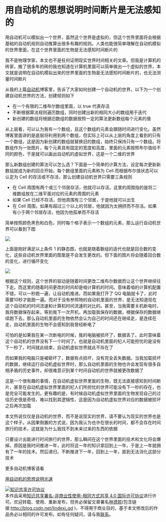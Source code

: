 
# 用自动机的思想说明时间断片是无法感知的

用自动机可以模拟出一个世界，虽然这个世界是虚拟的，但这个世界里面将会根据基础的自动机规则自动推算出很多有趣的规则。人类也能很简单理解在自动机模拟的世界里面，在这个世界里面的生物是无法感知时间断片的

<!--more-->


<!-- CreateTime:6/1/2020 12:29:42 PM -->



我不是物理学家，本文也不是任何证明现实世界时间相关的文章。但我是计算机的砖家，搬了很多年的砖的我也知道在计算机里面可以简单做出一个虚拟的世界，本文就是说明在自动机模拟出来的世界里面的生物是无法感知时间断片的，也无法测量时间断片

从我的上篇[自动机](https://blog.lindexi.com/post/%E8%87%AA%E5%8A%A8%E6%9C%BA.html )博客里，告诉了大家如何创建一个自动机的世界。以下为一个创建自动机世界的方法，创建规则如下

- 在一个有限的二维布尔数组里面，以 true 代表存活
- 不断根据算法规则遍历数组，同时创建出新的相同大小的数组用于迭代
- 新创建的数组将根据旧数组的数据按照一定的算法更新数组每个元素的值

从上层看，可以认为我有一个数组，且这个数组的元素会跟随时间进行变化。虽然博客里面讲的是底层将利用到两个数组，但实际上可以从上层的角度上看到的只有一个数组，这是因为新创建的数组就替换旧的数组，始终只保持只有一个数组。将数组作为一张图片，每个元素具有固定的宽度和高度，里面的元素按照布尔值给不同的颜色，于是就可以画出自动机的虚拟世界，这是一个二维的世界

那么新数组创建的算法可以怎么选？下面是一个简单的计算方法，设定每次更新新数组就成为新的回合开始，每个数组里面的元素称为 Cell 而根据布尔值状态可以认定为 Cell 的存活或不存活，那么创建自动机世界只需要三条规则

- 在 Cell 周围有两个或三个邻居存活，他就可以存活。这里的周围指的是将二维数组放在二维平面对应的元素的周围的元素
- 如果 Cell 已经不存活，但他周围有三个邻居，于是他就可以出生
- 在 Cell 周围，如果有超过三个以上的邻居，他就因为太拥挤而不存活。如果有小于两个邻居存活，他因为他孤单而不存活

简单按照颜色黑色和白色，同时每个格子表示一个数组的元素，那么运行自动机世界可以看到下图

<!-- ![](image/用自动机的思想说明时间断片是无法感知的/用自动机的思想说明时间断片是无法感知的0.png) -->
![](http://image.acmx.xyz/3b720b61-ebd6-4d44-8a7a-fd6d1a9e6666726127-20170110144515447-1961010260201721118516.jpg)

上面是刚好满足以上条件 1 的静态图，也就是随着数组的迭代也就是回合数的变化，这些自动机世界里面的图案是不会发生更改的。但下面的图片将会随着回合数的变化，进行循环变化

<!-- ![](image/用自动机的思想说明时间断片是无法感知的/用自动机的思想说明时间断片是无法感知的1.png) -->
![](http://image.acmx.xyz/3b720b61-ebd6-4d44-8a7a-fd6d1a9e6666726127-20170110144515447-1961010260201721118552.jpg)

根据这个规则，这个世界的驱动是随着时间更改二维布尔数据而让这个世界继续往下走。而这里的随着时间更改的时间却是咱计算机的时间。意味着咱的计算机配置不错，可以一秒跑一遍，让自动机推进。而如果我打开了 QQ 电脑就卡了，此时需要10秒才能跑一遍。而对于没有参照物的自动机里面的世界，是无法知道现在这个自动机的时间流速和计算机时间流速的对比的。甚至，当我需要关机断电时，我将数据保存起来，等到我下一次开机，再加载我保存的数据，根据保存的数据继续跑下去。那么自动机里面的生物依然会认为自己的时间还在继续走，是连续在走，自动机里面的生物不会感知到我曾经断电了

可怕的是如果我在某一次断电的时候，我的电脑被损坏了，数据丢了。此时意味着这个自动机的世界没有下一个时间了。也就是自动机里面的杞人可能担忧的是没有下一秒了，时间就此结束，自动机虚拟世界就此不存在了

而如果我的电脑只是被砸坏了，数据有点损坏，没有完全丢失数据。当我加载损坏的数据，继续运行自动机虚拟世界时，那么自动机里面的生物也许会发现有很多自相矛盾的历史事件，却很难意识到某个时间自动机的世界就被更改数据了

这是一个很有趣的事情，在自动机虚拟世界里面的生物，既无法直接感知到时间断片，甚至在自动机虚拟世界里面的杞人们所担忧的世界可能没有下一秒的存在，也是完全可能发生的。更有趣的是，有时候自动机虚拟世界里面的生物发现自己的过往历史很是奇怪，难以找到其逻辑性，这是因为自动机虚拟世界对应的数据被损坏之后再次加载

本文所说仅仅是自动机的世界，而不是说现实的世界，请不要认为现实的世界也是这个样子。从因果倒置的方式说，因为我认为也许在很长的时间，都不会存在时间旅行的技术，这就是为什么我找不到未来过来的东西的依据

只要设计出能进行时间旅行的世界，那么瞬间在这个世界里面的技术和文化将会爆掉。原因是我时间推进一年，此时将这一年的知识拿回到上一年，于是上一年就拥有了一年的技术。然后递归，不断推进下一年，回到上一年，直到无法消化这部分技术

更多自动机博客请看

[用自动机的思想说明光速](https://blog.lindexi.com/post/%E7%94%A8%E8%87%AA%E5%8A%A8%E6%9C%BA%E7%9A%84%E6%80%9D%E6%83%B3%E8%AF%B4%E6%98%8E%E5%85%89%E9%80%9F.html )




<a rel="license" href="http://creativecommons.org/licenses/by-nc-sa/4.0/"><img alt="知识共享许可协议" style="border-width:0" src="https://licensebuttons.net/l/by-nc-sa/4.0/88x31.png" /></a><br />本作品采用<a rel="license" href="http://creativecommons.org/licenses/by-nc-sa/4.0/">知识共享署名-非商业性使用-相同方式共享 4.0 国际许可协议</a>进行许可。欢迎转载、使用、重新发布，但务必保留文章署名[林德熙](http://blog.csdn.net/lindexi_gd)(包含链接:http://blog.csdn.net/lindexi_gd )，不得用于商业目的，基于本文修改后的作品务必以相同的许可发布。如有任何疑问，请与我[联系](mailto:lindexi_gd@163.com)。